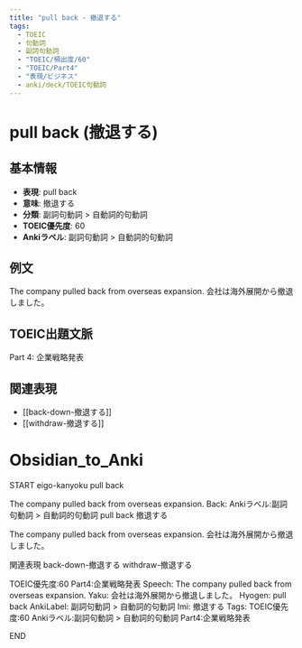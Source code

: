 ```yaml
---
title: "pull back - 撤退する"
tags:
  - TOEIC
  - 句動詞
  - 副詞句動詞
  - "TOEIC/頻出度/60"
  - "TOEIC/Part4"
  - "表現/ビジネス"
  - anki/deck/TOEIC句動詞
---
```


# pull back (撤退する)

## 基本情報
- **表現**: pull back
- **意味**: 撤退する
- **分類**: 副詞句動詞 > 自動詞的句動詞
- **TOEIC優先度**: 60
- **Ankiラベル**: 副詞句動詞 > 自動詞的句動詞

## 例文
The company pulled back from overseas expansion.
会社は海外展開から撤退しました。

## TOEIC出題文脈
Part 4: 企業戦略発表

## 関連表現
- [[back-down-撤退する]]
- [[withdraw-撤退する]]

# Obsidian_to_Anki
START
eigo-kanyoku
pull back

The company pulled back from overseas expansion.
Back: 
Ankiラベル:副詞句動詞 > 自動詞的句動詞
pull back
撤退する

The company pulled back from overseas expansion.
会社は海外展開から撤退しました。

関連表現
back-down-撤退する
withdraw-撤退する

TOEIC優先度:60
Part4:企業戦略発表
Speech: The company pulled back from overseas expansion.
Yaku: 会社は海外展開から撤退しました。
Hyogen: pull back
AnkiLabel: 副詞句動詞 > 自動詞的句動詞
Imi: 撤退する
Tags: TOEIC優先度:60 Ankiラベル:副詞句動詞 > 自動詞的句動詞 Part4:企業戦略発表
<!--ID: 1751043216901-->
END
